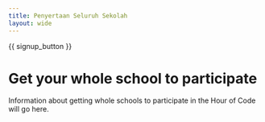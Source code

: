 ```yaml
---
title: Penyertaan Seluruh Sekolah
layout: wide
---
```


{{ signup_button }}

# Get your whole school to participate

Information about getting whole schools to participate in the Hour of Code will go here.